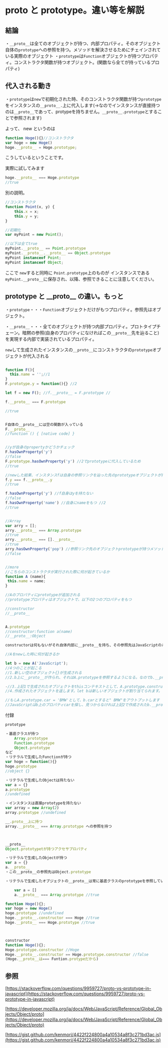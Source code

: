 # __proto__ と prototype。違い等を解説


## 結論
・`__proto__`は全てのオブジェクトが持つ、内部プロパティ。そのオブジェクト自体の`prototype`への参照を持つ。メソッドを解決させるためにチェインされている実際のオブジェクト
・`prototype`は`Function`オブジェクトが持つプロパティ。コンストラクタ関数が持つオブジェクト。(関数なら全てが持っているプロパティ)

## 代入される動き

・`prototype`は`new`で初期化された時、そのコンストラクタ関数が持つ`prototype`をインスタンスの`__proto__.`上に代入します(→なのでインスタンスが直接持つのは`__proto__`であって、protypeを持ちません。`__proto__.prototype`とすることで参照されます)

よって、
new というのは

```js
function Hoge(){}//コンストラクタ
var hoge = new Hoge()
hoge.__proto__ = Hoge.prototype;
```

こうしているということです。

実際に試してみます

```js
hoge.__proto__ === Hoge.prototype
//true
```

別の説明。

```js
//コンストラクタ
function Point(x, y) {
    this.x = x;
    this.y = y;
}

//初期化
var myPoint = new Point();

//以下は全てtrue
myPoint.__proto__ == Point.prototype
myPoint.__proto__.__proto__ == Object.prototype
myPoint instanceof Point;
myPoint instanceof Object;
```

ここで
`new`すると同時に
`Point.prototype`上のものが
インスタンスである
`myPoint.__proto__`に保存され、以降、参照できることに注意してください。


## prototype と \_\_proto\_\_ の違い。もっと

・`prototype`・・・`Function`オブジェクトだけがもつプロパティ。参照先はオブジェクト。

・`__proto__`・・・全てのオブジェクトが持つ内部プロパティ。プロトタイプチェーン。暗黙の参照(自身のプロパティになければこの`__proto__`先を辿ること)を実現する内部で実装されているプロパティ。

`new`して生成されたインスタンスの`__proto__`にコンストラクタの`prototype`オブジェクトが代入される

```js

function F(){
  this.name = '';//1
}
F.prototype.y = function(){} //2

let f = new F(); //f.__proto__ = F.prototype //

f.__proto__ === F.prototype

//true


F自体の__proto__には空の関数が入っている
F.__proto__
//function () { [native code] }


//yが自身のpropertyかどうかチェック
F.hasOwnProperty('y')
//false
F.prototype.hasOwnProperty('y') //2でprototypeに代入しているため
//true

//newした結果、インスタンスfは自身の参照リンクを辿った先のprototypeオブジェクトが持つyを見ることができる
f.y === f.__proto__.y
//true

f.hasOwnProperty('y') //f自身はyを持たない
//false
f.hasOwnProperty('name') //自身にnameをもつ //2
//true


//Array
var arry = [];
arry.__proto__ === Array.prototype
//true
arry.__proto__ === [].__proto__
//true
arry.hasOwnProperty('pop') //参照リンク先のオブジェクトprototypeが持つメソッド
//false


//more
//こちらのコンストラクタが実行された際に何が起きているか
function A (name){
 this.name = name;
}

//Aのプロパティにprototypeが追加される
//prototypeプロパティはオブジェクトで、以下の2つのプロパティをもつ

//constructor
//__proto__


A.prototype
//constructor:function a(name)
//__proto__:Object

constructorは何もないがそれ自体内部に__proto__を持ち、その参照先はJavaScriptのルートオブジェクトであるObject。

//Aをnewした時に何が起きるか

let b = new A('JavaScript');
//4つのことが起こる
//1.新しい空のオブジェクト{}が生成される
//2.b上に__proto__が作られ、それはA.prototypeを参照するようになる。なのでb.__proto__ === A.prototype

-//3.上記1で生成されたオブジェクトをthisコンテキストとして、A.prototype.constructorを実行します。したがってnameプロパティは新しく作成されたオブジェクトに追加されます。-
//4.作成されたオブジェクトを返します。let bは新しいオブジェクトが割り当てられます。

//もしA.prototype.car = 'BMW'として、b.carとすると" BMW"をアウトプットします
//JavaScriptはb上のプロパティcarを探し、見つからなければ上記2で作成されたb.__proto__(A.prototype)を参照し、A.prototypeにあるcarプロパティ値を返すためです。

```

付録

```js
prototype

・基底クラスが持つ
    Array.prototype
    Function.prototype
    Object.prototype
など
・リテラルで生成したFunctionが持つ
var hoge = function(){}
hoge.prototype
//object {}

・リテラルで生成したObjectは持たない
var a = {}
a.prototype
//undefined

・インスタンスは直接prototypeを持たない
var array = new Array(2)
array.prototype //undefined

__.proto__上に持つ
array.__proto__ === Array.prototype への参照を持つ



__proto__
Object.prototypetが持つアクセサプロパティ

・リテラルで生成したObjectが持つ
var a = {}
a.__proto__
・この__proto__の参照先はObject.prototype

・リテラルで生成したオブジェクトの__proto__は常に基底クラスのprototypeを参照している

    var a = []
    a.__proto__ === Array.prototype //true

function Hoge(){};
var hoge = new Hoge()
hoge.prototype //undefined
hoge.__proto__.constructor === Hoge //true
hoge.__proto__ === Hoge.prototype //true



constructor
function Hoge(){};
Hoge.prototype.constructor //Hoge
Hoge.__proto__.constructor == Hoge.prototype.constructor //false
(Hoge.__proto__は=== Funtion.protypeだから)
```

## 参照

[https://stackoverflow.com/questions/9959727/proto-vs-prototype-in-javascript](https://stackoverflow.com/questions/9959727/proto-vs-prototype-in-javascript)

[https://developer.mozilla.org/ja/docs/Web/JavaScript/Reference/Global_Objects/Object/proto](https://developer.mozilla.org/ja/docs/Web/JavaScript/Reference/Global_Objects/Object/proto)

[https://gist.github.com/kenmori/4422f224800a4a10534a8f3c271bd3ac.js](https://gist.github.com/kenmori/4422f224800a4a10534a8f3c271bd3ac.js)
